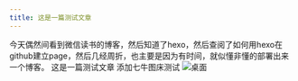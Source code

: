 ```yaml
---
title: 这是一篇测试文章
---
```

今天偶然间看到微信读书的博客，然后知道了hexo，然后查阅了如何用hexo在github建立page，然后几经周折，也主要是因为有时间，就似懂非懂的部署出来一个博客。
这是一篇测试文章
添加七牛图床测试
![桌面](http://o90ifu2nt.bkt.clouddn.com/surfing.jpg)